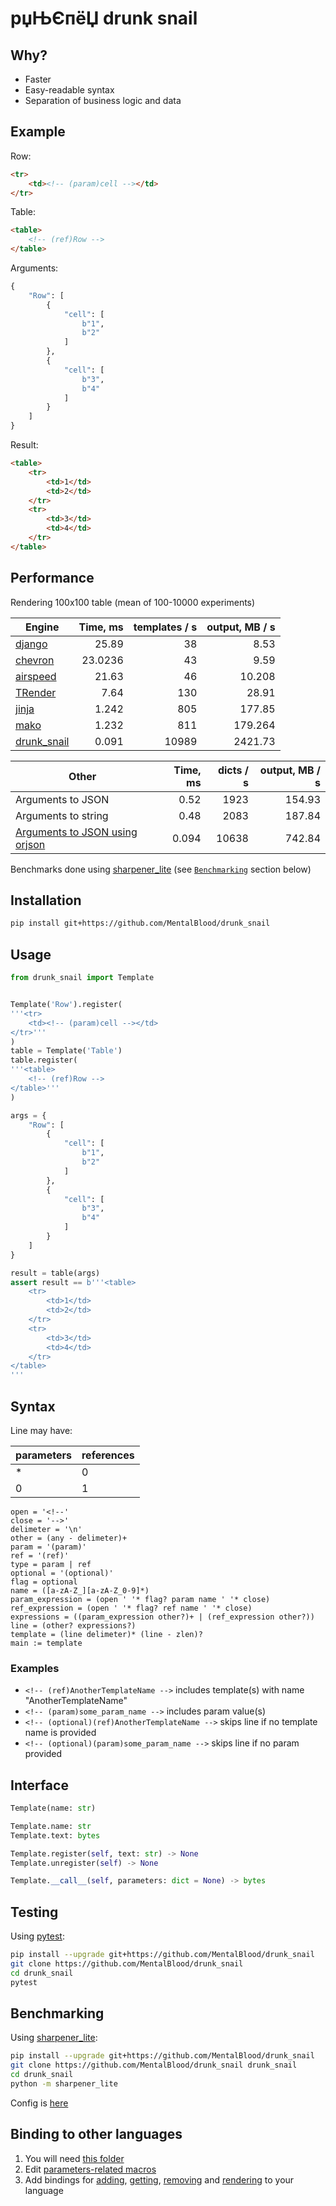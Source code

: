 # рџЊЄпёЏ drunk snail



## Why?

* Faster
* Easy-readable syntax
* Separation of business logic and data



## Example

Row:
```html
<tr>
    <td><!-- (param)cell --></td>
</tr>
```
Table:
```html
<table>
    <!-- (ref)Row -->
</table>
```
Arguments:
```python
{
    "Row": [
        {
            "cell": [
                b"1",
                b"2"
            ]
        },
        {
            "cell": [
                b"3",
                b"4"
            ]
        }
    ]
}
```
Result:
```html
<table>
    <tr>
        <td>1</td>
        <td>2</td>
    </tr>
    <tr>
        <td>3</td>
        <td>4</td>
    </tr>
</table>

```



## Performance

Rendering 100x100 table (mean of 100-10000 experiments)

| Engine | Time, ms  | templates / s | output, MB / s |
| -- | --: | --: | --: |
| [django](https://github.com/django/django) | 25.89 | 38 | 8.53 |
| [chevron](https://github.com/noahmorrison/chevron) | 23.0236 | 43 | 9.59 |
| [airspeed](https://github.com/purcell/airspeed) | 21.63 | 46 | 10.208 |
| [TRender](https://github.com/cesbit/trender) | 7.64 | 130 | 28.91 |
| [jinja](https://github.com/pallets/jinja) | 1.242 | 805 | 177.85 |
| [mako](https://github.com/sqlalchemy/mako) | 1.232 | 811 | 179.264 |
| [drunk_snail](https://github.com/MentalBlood/drunk_snail) | 0.091 | 10989 | 2421.73 |

| Other | Time, ms  | dicts / s | output, MB / s |
| -- | --: | --: | --: |
| Arguments to JSON | 0.52 | 1923 | 154.93 |
| Arguments to string | 0.48 | 2083 | 187.84 |
| [Arguments to JSON using orjson](https://github.com/ijl/orjson) | 0.094 | 10638 | 742.84 |


Benchmarks done using [sharpener_lite](https://github.com/MentalBlood/sharpener_lite) (see [`Benchmarking`](#benchmarking) section below)



## Installation

```bash
pip install git+https://github.com/MentalBlood/drunk_snail
```



## Usage

```python
from drunk_snail import Template


Template('Row').register(
'''<tr>
    <td><!-- (param)cell --></td>
</tr>'''
)
table = Template('Table')
table.register(
'''<table>
    <!-- (ref)Row -->
</table>'''
)

args = {
    "Row": [
        {
            "cell": [
                b"1",
                b"2"
            ]
        },
        {
            "cell": [
                b"3",
                b"4"
            ]
        }
    ]
}

result = table(args)
assert result == b'''<table>
    <tr>
        <td>1</td>
        <td>2</td>
    </tr>
    <tr>
        <td>3</td>
        <td>4</td>
    </tr>
</table>
'''
```



## Syntax

Line may have:

| parameters | references |
| ---------- | ---------- |
| *          | 0          |
| 0          | 1          |

```
open = '<!--'
close = '-->'
delimeter = '\n'
other = (any - delimeter)+
param = '(param)'
ref = '(ref)'
type = param | ref
optional = '(optional)'
flag = optional
name = ([a-zA-Z_][a-zA-Z_0-9]*)
param_expression = (open ' '* flag? param name ' '* close)
ref_expression = (open ' '* flag? ref name ' '* close)
expressions = ((param_expression other?)+ | (ref_expression other?))
line = (other? expressions?)
template = (line delimeter)* (line - zlen)?
main := template
```


### Examples

* `<!-- (ref)AnotherTemplateName -->` includes template(s) with name "AnotherTemplateName"
* `<!-- (param)some_param_name -->` includes param value(s)
* `<!-- (optional)(ref)AnotherTemplateName -->` skips line if no template name is provided
* `<!-- (optional)(param)some_param_name -->` skips line if no param provided



## Interface

```python
Template(name: str)

Template.name: str
Template.text: bytes

Template.register(self, text: str) -> None
Template.unregister(self) -> None

Template.__call__(self, parameters: dict = None) -> bytes
```



## Testing

Using [pytest](https://pypi.org/project/pytest/):

```bash
pip install --upgrade git+https://github.com/MentalBlood/drunk_snail
git clone https://github.com/MentalBlood/drunk_snail
cd drunk_snail
pytest
```



## Benchmarking

Using [sharpener_lite](https://github.com/MentalBlood/sharpener_lite):

```bash
pip install --upgrade git+https://github.com/MentalBlood/drunk_snail
git clone https://github.com/MentalBlood/drunk_snail drunk_snail
cd drunk_snail
python -m sharpener_lite
```

Config is [here](benchmarks/benchmark_default.json)



## Binding to other languages

1. You will need [this folder](drunk_snail/drunk_snail_python/modules/drunk_snail_c)
2. Edit [parameters-related macros](drunk_snail/drunk_snail_python/modules/drunk_snail_c/include/params_macros.h)
3. Add bindings for [adding](drunk_snail/drunk_snail_python/modules/drunk_snail_c/include/addTemplate.h), [getting](drunk_snail/drunk_snail_python/modules/drunk_snail_c/include/getTemplate.h), [removing](drunk_snail/drunk_snail_python/modules/drunk_snail_c/include/removeTemplate.h) and [rendering](drunk_snail/drunk_snail_python/modules/drunk_snail_c/include/render.h) to your language

